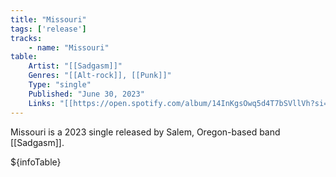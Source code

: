 ```yaml
---
title: "Missouri"
tags: ['release']
tracks:
    - name: "Missouri"
table:
    Artist: "[[Sadgasm]]"
    Genres: "[[Alt-rock]], [[Punk]]"
    Type: "single"
    Published: "June 30, 2023"
    Links: "[[https://open.spotify.com/album/14InKgsOwq5d4T7bSVllVh?si=fZTCJxF6ReyVPHvmOVXCMQ | Spotify]]"
---
```


Missouri is a 2023 single released by Salem, Oregon-based band [[Sadgasm]].

${infoTable}